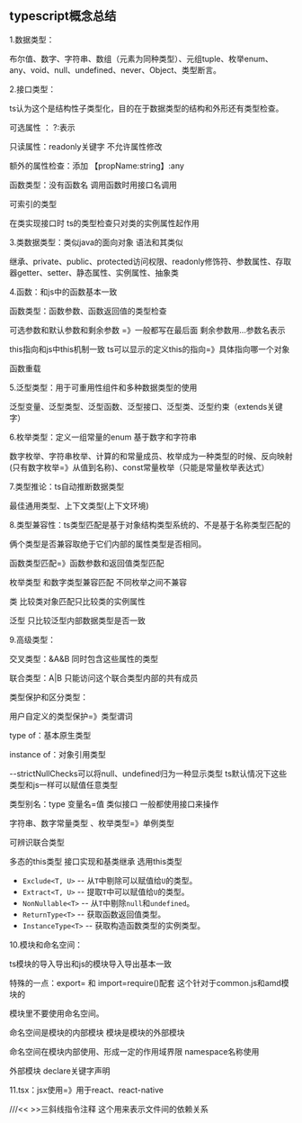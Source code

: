 ##                                   typescript概念总结

1.数据类型：

布尔值、数字、字符串、数组（元素为同种类型）、元组tuple、枚举enum、any、void、null、undefined、never、Object、类型断言。

2.接口类型：

ts认为这个是结构性子类型化，目的在于数据类型的结构和外形还有类型检查。

可选属性  ：   ?:表示

只读属性：readonly关键字   不允许属性修改

额外的属性检查：添加 【propName:string】:any  

函数类型：没有函数名  调用函数时用接口名调用

可索引的类型

在类实现接口时   ts的类型检查只对类的实例属性起作用

3.类数据类型：类似java的面向对象   语法和其类似

继承、private、public、protected访问权限、readonly修饰符、参数属性、存取器getter、setter、静态属性、实例属性、抽象类

4.函数：和js中的函数基本一致

函数类型：函数参数、函数返回值的类型检查

可选参数和默认参数和剩余参数     =》一般都写在最后面    剩余参数用...参数名表示

this指向和js中this机制一致   ts可以显示的定义this的指向=》具体指向哪一个对象

函数重载

5.泛型类型：用于可重用性组件和多种数据类型的使用

泛型变量、泛型类型、泛型函数、泛型接口、泛型类、泛型约束（extends关键字）

6.枚举类型：定义一组常量的enum   基于数字和字符串

数字枚举、字符串枚举、计算的和常量成员、枚举成为一种类型的时候、反向映射(只有数字枚举=》从值到名称)、const常量枚举（只能是常量枚举表达式）

7.类型推论：ts自动推断数据类型

最佳通用类型、上下文类型(上下文环境)

8.类型兼容性：ts类型匹配是基于对象结构类型系统的、不是基于名称类型匹配的

俩个类型是否兼容取绝于它们内部的属性类型是否相同。

函数类型匹配=》函数参数和返回值类型匹配

枚举类型    和数字类型兼容匹配     不同枚举之间不兼容

类   比较类对象匹配只比较类的实例属性

泛型    只比较泛型内部数据类型是否一致

9.高级类型：

交叉类型：&A&B      同时包含这些属性的类型

联合类型：A|B     只能访问这个联合类型内部的共有成员

类型保护和区分类型：

用户自定义的类型保护=》类型谓词

type of：基本原生类型

instance of：对象引用类型

--strictNullChecks可以将null、undefined归为一种显示类型     ts默认情况下这些类型和js一样可以赋值任意类型

类型别名：type  变量名=值      类似接口     一般都使用接口来操作

字符串、数字常量类型 、枚举类型=》单例类型

可辨识联合类型

多态的this类型     接口实现和基类继承     选用this类型

- `Exclude<T, U>` -- 从`T`中剔除可以赋值给`U`的类型。
- `Extract<T, U>` -- 提取`T`中可以赋值给`U`的类型。
- `NonNullable<T>` -- 从`T`中剔除`null`和`undefined`。
- `ReturnType<T>` -- 获取函数返回值类型。
- `InstanceType<T>` -- 获取构造函数类型的实例类型。

10.模块和命名空间：

ts模块的导入导出和js的模块导入导出基本一致

特殊的一点：export=    和 import=require()配套 这个针对于common.js和amd模块的

模块里不要使用命名空间。

命名空间是模块的内部模块    模块是模块的外部模块   

命名空间在模块内部使用、形成一定的作用域界限    namespace名称使用

外部模块   declare关键字声明

11.tsx：jsx使用=》用于react、react-native

///<< >>三斜线指令注释       这个用来表示文件间的依赖关系







